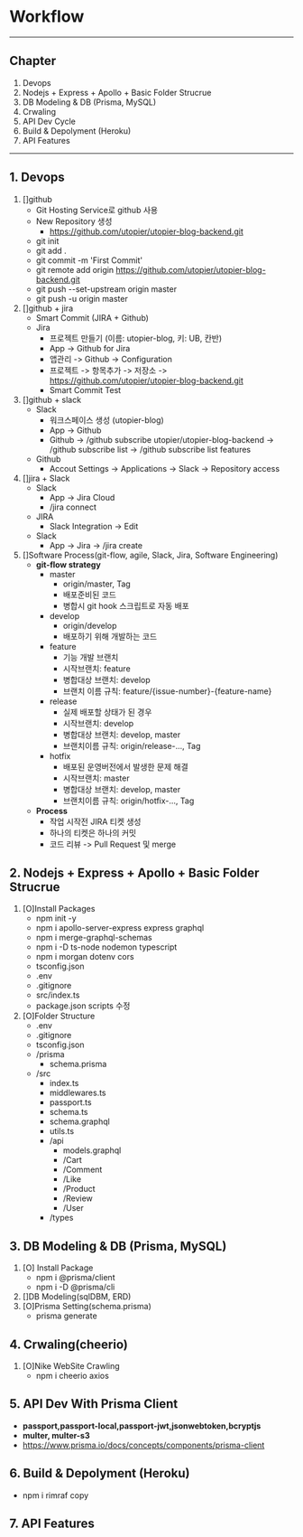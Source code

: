 # Workflow

---

## Chapter

1. Devops
2. Nodejs + Express + Apollo + Basic Folder Strucrue
3. DB Modeling & DB (Prisma, MySQL)
4. Crwaling
5. API Dev Cycle
6. Build & Depolyment (Heroku)
7. API Features

---

## 1. Devops

1. []github
   - Git Hosting Service로 github 사용
   - New Repository 생성
     - https://github.com/utopier/utopier-blog-backend.git
   - git init
   - git add .
   - git commit -m 'First Commit'
   - git remote add origin https://github.com/utopier/utopier-blog-backend.git
   - git push --set-upstream origin master
   - git push -u origin master
2. []github + jira
   - Smart Commit (JIRA + Github)
   - Jira
     - 프로젝트 만들기 (이름: utopier-blog, 키: UB, 칸반)
     - App -> Github for Jira
     - 앱관리 -> Github -> Configuration
     - 프로젝트 -> 항목추가 -> 저장소 -> https://github.com/utopier/utopier-blog-backend.git
     - Smart Commit Test
3. []github + slack
   - Slack
     - 워크스페이스 생성 (utopier-blog)
     - App -> Github
     - Github -> /github subscribe utopier/utopier-blog-backend -> /github subscribe list -> /github subscribe list features
   - Github
     - Accout Settings -> Applications -> Slack -> Repository access
4. []jira + Slack
   - Slack
     - App -> Jira Cloud
     - /jira connect
   - JIRA
     - Slack Integration -> Edit
   - Slack
     - App -> Jira -> /jira create
5. []Software Process(git-flow, agile, Slack, Jira, Software Engineering)
   - **git-flow strategy**
     - master
       - origin/master, Tag
       - 배포준비된 코드
       - 병합시 git hook 스크립트로 자동 배포
     - develop
       - origin/develop
       - 배포하기 위해 개발하는 코드
     - feature
       - 기능 개발 브랜치
       - 시작브랜치: feature
       - 병합대상 브랜치: develop
       - 브랜치 이름 규칙: feature/{issue-number}-{feature-name}
     - release
       - 실제 배포할 상태가 된 경우
       - 시작브랜치: develop
       - 병합대상 브랜치: develop, master
       - 브랜치이름 규칙: origin/release-..., Tag
     - hotfix
       - 배포된 운영버전에서 발생한 문제 해결
       - 시작브랜치: master
       - 병합대상 브랜치: develop, master
       - 브랜치이름 규칙: origin/hotfix-..., Tag
   - **Process**
     - 작업 시작전 JIRA 티켓 생성
     - 하나의 티켓은 하나의 커밋
     - 코드 리뷰 -> Pull Request 및 merge

## 2. Nodejs + Express + Apollo + Basic Folder Strucrue

1. [O]Install Packages
   - npm init -y
   - npm i apollo-server-express express graphql
   - npm i merge-graphql-schemas
   - npm i -D ts-node nodemon typescript
   - npm i morgan dotenv cors
   - tsconfig.json
   - .env
   - .gitignore
   - src/index.ts
   - package.json scripts 수정
2. [O]Folder Structure
   - .env
   - .gitignore
   - tsconfig.json
   - /prisma
     - schema.prisma
   - /src
     - index.ts
     - middlewares.ts
     - passport.ts
     - schema.ts
     - schema.graphql
     - utils.ts
     - /api
       - models.graphql
       - /Cart
       - /Comment
       - /Like
       - /Product
       - /Review
       - /User
     - /types

## 3. DB Modeling & DB (Prisma, MySQL)

1. [O] Install Package
   - npm i @prisma/client
   - npm i -D @prisma/cli
2. []DB Modeling(sqlDBM, ERD)
3. [O]Prisma Setting(schema.prisma)
    - prisma generate

## 4. Crwaling(cheerio)

1. [O]Nike WebSite Crawling
    - npm i cheerio axios
## 5. API Dev With Prisma Client

- **passport,passport-local,passport-jwt,jsonwebtoken,bcryptjs**
- **multer, multer-s3**
- https://www.prisma.io/docs/concepts/components/prisma-client

## 6. Build & Depolyment (Heroku)

- npm i rimraf copy

## 7. API Features
